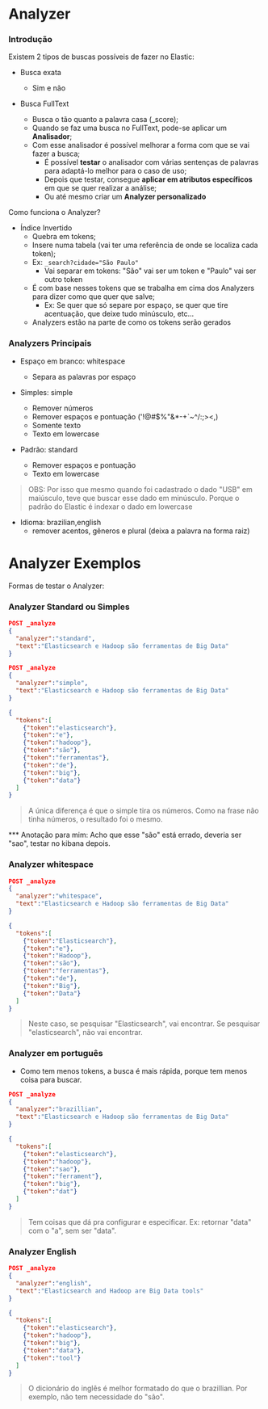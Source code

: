# Analyzer

### Introdução 

Existem 2 tipos de buscas possíveis de fazer no Elastic:

- Busca exata
  - Sim e não

- Busca FullText
  - Busca o tão quanto a palavra casa (_score);
  - Quando se faz uma busca no FullText, pode-se aplicar um **Analisador**;
  - Com esse analisador é possível melhorar a forma com que se vai fazer a busca;
    - É possível **testar** o analisador com várias sentenças de palavras para adaptá-lo melhor para o caso de uso;
    - Depois que testar, consegue **aplicar em atributos específicos** em que se quer realizar a análise;
    - Ou até mesmo criar um **Analyzer personalizado**

Como funciona o Analyzer?

- Índice Invertido
  - Quebra em tokens;
  - Insere numa tabela (vai ter uma referência de onde se localiza cada token);
  - Ex: ```_search?cidade="São Paulo"```
    - Vai separar em tokens: "São" vai ser um token e "Paulo" vai ser outro token
  - É com base nesses tokens que se trabalha em cima dos Analyzers para dizer como que quer que salve;
    - Ex: Se quer que só separe por espaço, se quer que tire acentuação, que deixe tudo minúsculo, etc...
  - Analyzers estão na parte de como os tokens serão gerados

### Analyzers Principais

- Espaço em branco: whitespace
  - Separa as palavras por espaço

- Simples: simple
  - Remover números
  - Remover espaços e pontuação ('!@#$%"&*-+`~^/:;><,)
  - Somente texto
  - Texto em lowercase

- Padrão: standard
  - Remover espaços e pontuação
  - Texto em lowercase 

> OBS: Por isso que mesmo quando foi cadastrado o dado "USB" em maiúsculo, teve que buscar esse dado em minúsculo. Porque o padrão do Elastic é indexar o dado em lowercase

- Idioma: brazilian,english
  - remover acentos, gêneros e plural (deixa a palavra na forma raiz)

# Analyzer Exemplos

Formas de testar o Analyzer:

### Analyzer Standard ou Simples

```json
POST _analyze
{
  "analyzer":"standard",
  "text":"Elasticsearch e Hadoop são ferramentas de Big Data"
}
```
```json
POST _analyze
{
  "analyzer":"simple",
  "text":"Elasticsearch e Hadoop são ferramentas de Big Data"
}
```
```json
{
  "tokens":[
    {"token":"elasticsearch"},
    {"token":"e"},
    {"token":"hadoop"},
    {"token":"são"}, 
    {"token":"ferramentas"}, 
    {"token":"de"},
    {"token":"big"},
    {"token":"data"}
  ]
}
```
> A única diferença é que o simple tira os números. Como na frase não tinha números, o resultado foi o mesmo.  

*** Anotação para mim: Acho que esse "são" está errado, deveria ser "sao", testar no kibana depois.

### Analyzer whitespace
```json
POST _analyze
{
  "analyzer":"whitespace",
  "text":"Elasticsearch e Hadoop são ferramentas de Big Data"
}
```
```json
{
  "tokens":[
    {"token":"Elasticsearch"},
    {"token":"e"},
    {"token":"Hadoop"},
    {"token":"são"}, 
    {"token":"ferramentas"}, 
    {"token":"de"},
    {"token":"Big"},
    {"token":"Data"}
  ]
}
```
> Neste caso, se pesquisar "Elasticsearch", vai encontrar. Se pesquisar "elasticsearch", não vai encontrar.

### Analyzer em português
- Como tem menos tokens, a busca é mais rápida, porque tem menos coisa para buscar.
```json
POST _analyze
{
  "analyzer":"brazillian",
  "text":"Elasticsearch e Hadoop são ferramentas de Big Data"
}
```
```json
{
  "tokens":[
    {"token":"elasticsearch"},
    {"token":"hadoop"},
    {"token":"sao"}, 
    {"token":"ferrament"}, 
    {"token":"big"},
    {"token":"dat"}
  ]
}
```
> Tem coisas que dá pra configurar e especificar. Ex: retornar "data" com o "a", sem ser "data".

### Analyzer English

```json
POST _analyze
{
  "analyzer":"english",
  "text":"Elasticsearch and Hadoop are Big Data tools"
}
```
```json
{
  "tokens":[
    {"token":"elasticsearch"},
    {"token":"hadoop"},
    {"token":"big"},
    {"token":"data"},
    {"token":"tool"}
  ]
}
```
> O dicionário do inglês é melhor formatado do que o brazillian. Por exemplo, não tem necessidade do "são".
